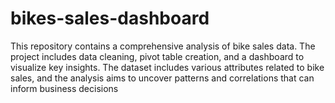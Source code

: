 # bikes-sales-dashboard
This repository contains a comprehensive analysis of bike sales data. The project includes data cleaning, pivot table creation, and a dashboard to visualize key insights. The dataset includes various attributes related to bike sales, and the analysis aims to uncover patterns and correlations that can inform business decisions
